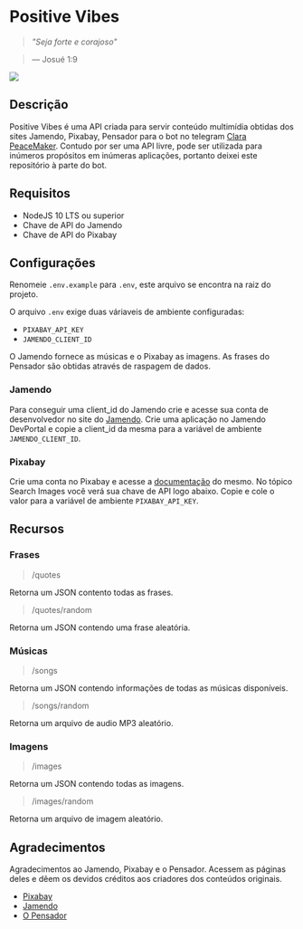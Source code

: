 # Positive Vibes

> _"Seja forte e corajoso"_

> — Josué 1:9

<p><img src="https://media.giphy.com/media/Q8sXvj1tYnNZrH1Kmg/giphy.gif" /><p>

## Descrição 

Positive Vibes é uma API criada para servir conteúdo multimídia obtidas dos sites Jamendo, Pixabay, Pensador para o bot no telegram [Clara PeaceMaker](https://t.me/claraPeacemakerBot). Contudo por ser uma API livre, pode ser utilizada para inúmeros propósitos em inúmeras aplicações, portanto deixei este repositório à parte do bot.

## Requisitos

- NodeJS 10 LTS ou superior
- Chave de API do Jamendo
- Chave de API do Pixabay

## Configurações

Renomeie `.env.example` para `.env`, este arquivo se encontra na raiz do projeto.

O arquivo `.env` exige duas váriaveis de ambiente configuradas: 
- `PIXABAY_API_KEY` 
- `JAMENDO_CLIENT_ID`

O Jamendo fornece as músicas e o Pixabay as imagens. As frases do Pensador são obtidas através de raspagem de dados.

### Jamendo

Para conseguir uma client_id do Jamendo crie e acesse sua conta de desenvolvedor no site do [Jamendo](https://devportal.jamendo.com/). Crie  uma aplicação no Jamendo DevPortal e copie a client_id da mesma para a variável  de ambiente `JAMENDO_CLIENT_ID`.

### Pixabay 

Crie uma conta no Pixabay e acesse a [documentação](https://pixabay.com/api/docs/) do mesmo. No tópico Search Images você verá sua chave de API logo abaixo.
Copie e cole o valor para a variável de ambiente `PIXABAY_API_KEY`.

## Recursos

### Frases 

> /quotes

Retorna um JSON contento todas as frases.

> /quotes/random

Retorna um JSON contendo uma frase aleatória.

### Músicas

> /songs

Retorna um JSON contendo informações de todas as músicas disponíveis.

> /songs/random

Retorna um arquivo de audio MP3 aleatório.

### Imagens

 > /images

Retorna um JSON contendo todas as imagens.

> /images/random

Retorna um arquivo de imagem aleatório.

## Agradecimentos

Agradecimentos ao Jamendo, Pixabay e o  Pensador. Acessem as páginas deles e dêem os devidos créditos aos criadores dos conteúdos originais. 

- [Pixabay](https://pixabay.com/pt/)
- [Jamendo](https://www.jamendo.com/)
- [O Pensador](https://www.pensador.com/)
